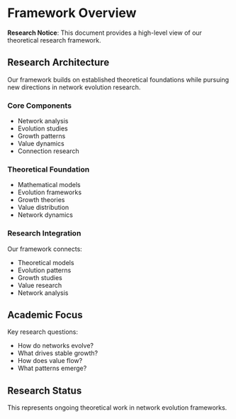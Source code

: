 # Framework Overview

**Research Notice**: This document provides a high-level view of our theoretical research framework.

## Research Architecture
Our framework builds on established theoretical foundations while pursuing new directions in network evolution research.

### Core Components
- Network analysis
- Evolution studies
- Growth patterns
- Value dynamics
- Connection research

### Theoretical Foundation
- Mathematical models
- Evolution frameworks
- Growth theories
- Value distribution
- Network dynamics

### Research Integration
Our framework connects:
- Theoretical models
- Evolution patterns
- Growth studies
- Value research
- Network analysis

## Academic Focus
Key research questions:
- How do networks evolve?
- What drives stable growth?
- How does value flow?
- What patterns emerge?

## Research Status
This represents ongoing theoretical work in network evolution frameworks.
